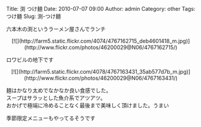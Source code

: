 Title: 渕 つけ麺
Date: 2010-07-07 09:00
Author: admin
Category: other
Tags: つけ麺
Slug: 渕-つけ麺

六本木の渕というラーメン屋さんでランチ

<p>
<center>
[![](http://farm5.static.flickr.com/4074/4767162715_deb4601418_m.jpg)](http://www.flickr.com/photos/46200029@N06/4767162715/)

</center>
  
ロワビルの地下です

</p>
<p>
<center>
[![](http://farm5.static.flickr.com/4078/4767163431_35ab577d7b_m.jpg)](http://www.flickr.com/photos/46200029@N06/4767163431/)

</center>
  
麺はかなり太めでなかなか良い食感でした。  
スープはサラッとした魚介系でアツアツ。  
おかげで極端に冷めることなく最後まで美味しく頂けました。うまい

</p>
季節限定メニューもやってるそうです
